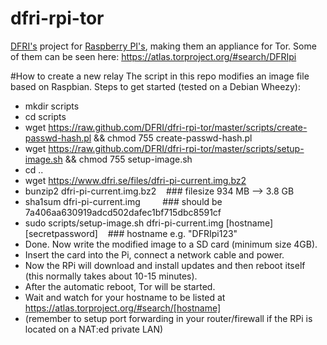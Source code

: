 dfri-rpi-tor
============

[DFRI's](https://www.dfri.se/) project for [Raspberry PI's](https://www.dfri.se/projekt/tor/rpi/), making them an appliance for Tor. Some of them can be seen here: https://atlas.torproject.org/#search/DFRIpi

#How to create a new relay
The script in this repo modifies an image file based on Raspbian. Steps to get started (tested on a Debian Wheezy):

* mkdir scripts
* cd scripts
* wget https://raw.github.com/DFRI/dfri-rpi-tor/master/scripts/create-passwd-hash.pl && chmod 755 create-passwd-hash.pl
* wget https://raw.github.com/DFRI/dfri-rpi-tor/master/scripts/setup-image.sh && chmod 755 setup-image.sh
* cd ..
* wget https://www.dfri.se/files/dfri-pi-current.img.bz2
* bunzip2 dfri-pi-current.img.bz2 &nbsp;&nbsp;&nbsp;### filesize 934 MB --> 3.8 GB
* sha1sum dfri-pi-current.img &nbsp;&nbsp;&nbsp;&nbsp;&nbsp;&nbsp;&nbsp;&nbsp;### should be 7a406aa630919adcd502dafec1bf715dbc8591cf
* sudo scripts/setup-image.sh dfri-pi-current.img [hostname] [secretpassword] &nbsp;&nbsp;&nbsp;### hostname e.g. "DFRIpi123"
* Done. Now write the modified image to a SD card (minimum size 4GB).
* Insert the card into the Pi, connect a network cable and power.
* Now the RPi will download and install updates and then reboot itself (this normally takes about 10-15 minutes).
* After the automatic reboot, Tor will be started.
* Wait and watch for your hostname to be listed at https://atlas.torproject.org/#search/[hostname]
* (remember to setup port forwarding in your router/firewall if the RPi is located on a NAT:ed private LAN)
